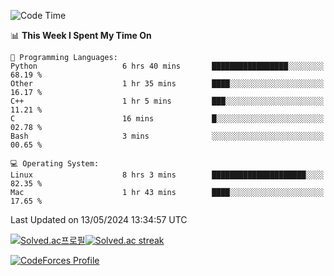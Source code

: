 
<!--START_SECTION:waka-->
![Code Time](http://img.shields.io/badge/Code%20Time-3%2C453%20hrs%2037%20mins-blue)

📊 **This Week I Spent My Time On** 

```text
💬 Programming Languages: 
Python                   6 hrs 40 mins       █████████████████░░░░░░░░   68.19 % 
Other                    1 hr 35 mins        ████░░░░░░░░░░░░░░░░░░░░░   16.17 % 
C++                      1 hr 5 mins         ███░░░░░░░░░░░░░░░░░░░░░░   11.21 % 
C                        16 mins             █░░░░░░░░░░░░░░░░░░░░░░░░   02.78 % 
Bash                     3 mins              ░░░░░░░░░░░░░░░░░░░░░░░░░   00.65 % 

💻 Operating System: 
Linux                    8 hrs 3 mins        █████████████████████░░░░   82.35 % 
Mac                      1 hr 43 mins        ████░░░░░░░░░░░░░░░░░░░░░   17.65 % 
```


 Last Updated on 13/05/2024 13:34:57 UTC
<!--END_SECTION:waka-->


[![Solved.ac프로필](http://mazassumnida.wtf/api/generate_badge?boj=hckim96)](https://solved.ac/hckim96)[![Solved.ac streak](http://mazandi.herokuapp.com/api?handle=hckim96&theme=dark)](https://solved.ac/hckim96)


[![CodeForces Profile](https://cf.leed.at?id=hckim96)](https://codeforces.com/profile/hckim96)

